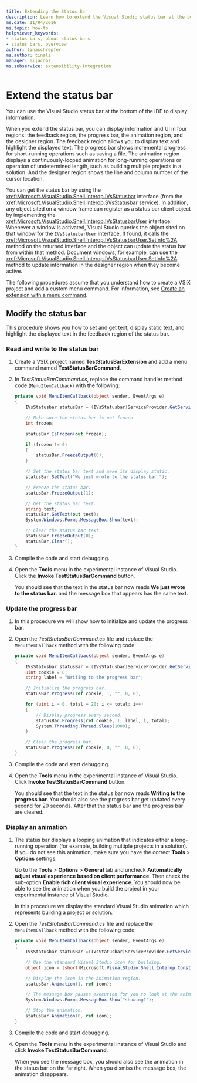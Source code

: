 ```yaml
---
title: Extending the Status Bar
description: Learn how to extend the Visual Studio status bar at the bottom of the IDE, which displays information.
ms.date: 11/04/2016
ms.topic: how-to
helpviewer_keywords:
- status bars, about status bars
- status bars, overview
author: tinaschrepfer
ms.author: tinali
manager: mijacobs
ms.subservice: extensibility-integration
---
```

# Extend the status bar

You can use the Visual Studio status bar at the bottom of the IDE to display information.

 When you extend the status bar, you can display information and UI in four regions: the feedback region, the progress bar, the animation region, and the designer region. The feedback region allows you to display text and highlight the displayed text. The progress bar shows incremental progress for short-running operations such as saving a file. The animation region displays a continuously-looped animation for long-running operations or operation of undetermined length, such as building multiple projects in a solution. And the designer region shows the line and column number of the cursor location.

 You can get the status bar by using the <xref:Microsoft.VisualStudio.Shell.Interop.IVsStatusbar> interface (from the <xref:Microsoft.VisualStudio.Shell.Interop.SVsStatusbar> service). In addition, any object sited on a window frame can register as a status bar client object by implementing the <xref:Microsoft.VisualStudio.Shell.Interop.IVsStatusbarUser> interface. Whenever a window is activated, Visual Studio queries the object sited on that window for the `IVsStatusbarUser` interface. If found, it calls the <xref:Microsoft.VisualStudio.Shell.Interop.IVsStatusbarUser.SetInfo%2A> method on the returned interface and the object can update the status bar from within that method. Document windows, for example, can use the <xref:Microsoft.VisualStudio.Shell.Interop.IVsStatusbarUser.SetInfo%2A> method to update information in the designer region when they become active.

 The following procedures assume that you understand how to create a VSIX project and add a custom menu command. For information, see [Create an extension with a menu command](../extensibility/creating-an-extension-with-a-menu-command.md).

## Modify the status bar
 This procedure shows you how to set and get text, display static text, and highlight the displayed text in the feedback region of the status bar.

### Read and write to the status bar

1. Create a VSIX project named **TestStatusBarExtension** and add a menu command named **TestStatusBarCommand**.

2. In *TestStatusBarCommand.cs*, replace the command handler method code (`MenuItemCallback`) with the following:

    ```csharp
    private void MenuItemCallback(object sender, EventArgs e)
    {
        IVsStatusbar statusBar = (IVsStatusbar)ServiceProvider.GetService(typeof(SVsStatusbar));

        // Make sure the status bar is not frozen
        int frozen;

        statusBar.IsFrozen(out frozen);

        if (frozen != 0)
        {
            statusBar.FreezeOutput(0);
        }

        // Set the status bar text and make its display static.
        statusBar.SetText("We just wrote to the status bar.");

        // Freeze the status bar.
        statusBar.FreezeOutput(1);

        // Get the status bar text.
        string text;
        statusBar.GetText(out text);
        System.Windows.Forms.MessageBox.Show(text);

        // Clear the status bar text.
        statusBar.FreezeOutput(0);
        statusBar.Clear();
    }
    ```

3. Compile the code and start debugging.

4. Open the **Tools** menu in the experimental instance of Visual Studio. Click the **Invoke TestStatusBarCommand** button.

     You should see that the text in the status bar now reads **We just wrote to the status bar.** and the message box that appears has the same text.

### Update the progress bar

1. In this procedure we will show how to initialize and update the progress bar.

2. Open the *TestStatusBarCommand.cs* file and replace the `MenuItemCallback` method with the following code:

    ```csharp
    private void MenuItemCallback(object sender, EventArgs e)
    {
        IVsStatusbar statusBar = (IVsStatusbar)ServiceProvider.GetService(typeof(SVsStatusbar));
        uint cookie = 0;
        string label = "Writing to the progress bar";

        // Initialize the progress bar.
        statusBar.Progress(ref cookie, 1, "", 0, 0);

        for (uint i = 0, total = 20; i <= total; i++)
        {
            // Display progress every second.
            statusBar.Progress(ref cookie, 1, label, i, total);
            System.Threading.Thread.Sleep(1000);
        }

        // Clear the progress bar.
        statusBar.Progress(ref cookie, 0, "", 0, 0);
    }
    ```

3. Compile the code and start debugging.

4. Open the **Tools** menu in the experimental instance of Visual Studio. Click **Invoke TestStatusBarCommand** button.

     You should see that the text in the status bar now reads **Writing to the progress bar.** You should also see the progress bar get updated every second for 20 seconds. After that the status bar and the progress bar are cleared.

### Display an animation

1. The status bar displays a looping animation that indicates either a long-running operation (for example, building multiple projects in a solution). If you do not see this animation, make sure you have the correct **Tools** > **Options** settings:

     Go to the **Tools** > **Options** > **General** tab and uncheck **Automatically adjust visual experience based on client performance**. Then check the sub-option **Enable rich client visual experience**. You should now be able to see the animation when you build the project in your experimental instance of Visual Studio.

     In this procedure we display the standard Visual Studio animation which represents building a project or solution.

2. Open the *TestStatusBarCommand.cs* file and replace the `MenuItemCallback` method with the following code:

    ```csharp
    private void MenuItemCallback(object sender, EventArgs e)
    {
        IVsStatusbar statusBar =(IVsStatusbar)ServiceProvider.GetService(typeof(SVsStatusbar));

        // Use the standard Visual Studio icon for building.
        object icon = (short)Microsoft.VisualStudio.Shell.Interop.Constants.SBAI_Build;

        // Display the icon in the Animation region.
        statusBar.Animation(1, ref icon);

        // The message box pauses execution for you to look at the animation.
        System.Windows.Forms.MessageBox.Show("showing?");

        // Stop the animation.
        statusBar.Animation(0, ref icon);
    }
    ```

3. Compile the code and start debugging.

4. Open the **Tools** menu in the experimental instance of Visual Studio and click **Invoke TestStatusBarCommand**.

     When you see the message box, you should also see the animation in the status bar on the far right. When you dismiss the message box, the animation disappears.
